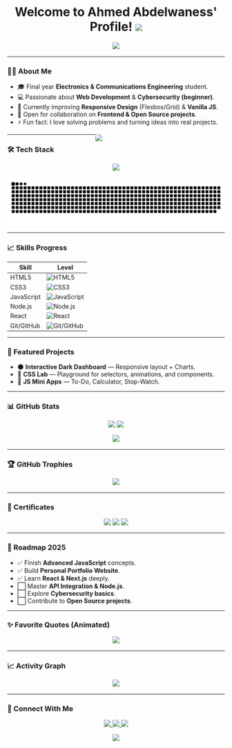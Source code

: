 <h1 align="center"> Welcome to Ahmed Abdelwaness' Profile! <img src="https://media.giphy.com/media/hvRJCLFzcasrR4ia7z/giphy.gif" width="35"> </h1>  

<!-- Typing SVG -->
<p align="center"> 
  <a href="https://github.com/DenverCoder1/readme-typing-svg"> 
    <img src="https://readme-typing-svg.herokuapp.com?font=Fira+Code&size=22&pause=1000&color=36BCF7&center=true&vCenter=true&width=600&lines=Full-stack+Web+Developer;Electronics+%26+Communications+Student;Always+learning+new+things;Love+Coding+❤️" /> 
  </a> 
</p>  

---

### 🙋‍♂️ About Me  
- 🎓 Final year **Electronics & Communications Engineering** student.  
- 💻 Passionate about **Web Development** & **Cybersecurity (beginner)**.  
- 🌱 Currently improving **Responsive Design** (Flexbox/Grid) & **Vanilla JS**.  
- 🤝 Open for collaboration on **Frontend & Open Source projects**.  
- ⚡ Fun fact: I love solving problems and turning ideas into real projects.  

<img align="right" src="https://media.giphy.com/media/qgQUggAC3Pfv687qPC/giphy.gif" width="300">  

---

### 🛠 Tech Stack  
<p align="center">  
  <img src="https://skillicons.dev/icons?i=html,css,js,ts,react,angular,bootstrap,sass,nodejs,express,php,mongodb,mysql,git,github,vscode,figma&perline=9" />  
</p>  

<p align="center">  
  <img src="https://raw.githubusercontent.com/Platane/snk/output/github-contribution-grid-snake.svg" alt="animated tech snake"/>  
</p>  

---

### 📈 Skills Progress
| Skill       | Level |
|------------|-------|
| HTML5       | ![HTML5](https://img.shields.io/badge/HTML5-90%25-brightgreen) |
| CSS3        | ![CSS3](https://img.shields.io/badge/CSS3-85%25-blue) |
| JavaScript  | ![JavaScript](https://img.shields.io/badge/JavaScript-75%25-yellow) |
| Node.js     | ![Node.js](https://img.shields.io/badge/Node.js-60%25-green) |
| React       | ![React](https://img.shields.io/badge/React-50%25-blueviolet) |
| Git/GitHub  | ![Git/GitHub](https://img.shields.io/badge/Git/GitHub-70%25-orange) |


---

### 🚀 Featured Projects  
- 🌑 **Interactive Dark Dashboard** — Responsive layout + Charts.  
- 🎨 **CSS Lab** — Playground for selectors, animations, and components.  
- 🧮 **JS Mini Apps** — To-Do, Calculator, Stop-Watch.  

---

### 📊 GitHub Stats  
<p align="center">  
  <img src="https://github-readme-stats.vercel.app/api?username=ahmed-abdelwaness&show_icons=true&theme=radical" height="165"/>  
  <img src="https://github-readme-stats.vercel.app/api/top-langs/?username=ahmed-abdelwaness&layout=compact&theme=radical" height="165"/>  
</p>  

<p align="center">  
  <img src="https://github-readme-streak-stats.herokuapp.com/?user=ahmed-abdelwaness&theme=radical" />  
</p>  

---

### 🏆 GitHub Trophies  
<p align="center">  
  <img src="https://github-profile-trophy.vercel.app/?username=ahmed-abdelwaness&theme=onedark&margin-w=10&margin-h=10" />  
</p>  

---

### 📜 Certificates  
<p align="center">  
  <img src="https://img.shields.io/badge/Udemy-Web%20Development%20Bootcamp-blue?style=for-the-badge&logo=udemy" />  
  <img src="https://img.shields.io/badge/Coursera-Responsive%20Design-green?style=for-the-badge&logo=coursera" />  
  <img src="https://img.shields.io/badge/FreeCodeCamp-JavaScript%20Algorithms-orange?style=for-the-badge&logo=freecodecamp" />  
</p>  

---

### 📅 Roadmap 2025
- ✅ Finish **Advanced JavaScript** concepts.
- ✅ Build **Personal Portfolio Website**.
- ✅ Learn **React & Next.js** deeply.
- ⬜ Master **API Integration & Node.js**.
- ⬜ Explore **Cybersecurity basics**.
- ⬜ Contribute to **Open Source projects**.


---

### ✨ Favorite Quotes (Animated)  
<p align="center">  
  <a href="https://github.com/DenverCoder1/readme-typing-svg">  
    <img src="https://readme-typing-svg.herokuapp.com?font=Fira+Code&size=20&pause=2000&color=F76C6C&center=true&vCenter=true&width=800&lines=A+responsive+design+is+not+about+screens%2C+it%E2%80%99s+about+people.;In+cybersecurity%2C+the+smallest+mistake+can+open+the+biggest+doors.;Every+bug+is+just+an+opportunity+to+learn+something+new.;Clean+code+is+like+good+communication+—+simple+%26+clear.;The+journey+from+beginner+to+pro+is+built+one+commit+at+a+time."/>  
  </a>  
</p>  

---

### 📈 Activity Graph  
<p align="center">  
  <img src="https://github-readme-activity-graph.vercel.app/graph?username=ahmed-abdelwaness&theme=react-dark&hide_border=true&area=true" />  
</p>  

---

### 🤝 Connect With Me  
 
<p align="center">  
  <a href="mailto:wnessahmed@gmail.com">
    <img src="https://img.shields.io/badge/Email-Contact-red?style=for-the-badge&logo=gmail" />
  </a>  

  <a href="https://www.linkedin.com/in/ahmed-abdelwaness-1a226733b/">
    <img src="https://img.shields.io/badge/LinkedIn-Profile-blue?style=for-the-badge&logo=linkedin" />
  </a>  

  <a href="https://ahmed-portfolio.example.com">
    <img src="https://img.shields.io/badge/Portfolio-Visit-success?style=for-the-badge&logo=google-chrome" />
  </a>  
</p> 

<p align="center">  
  <img src="https://komarev.com/ghpvc/?username=ahmed-abdelwaness&label=Profile%20views&color=blue&style=for-the-badge" />  
</p>  
